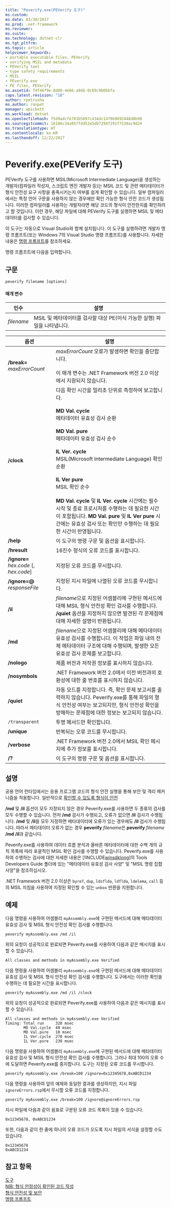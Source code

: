 ```yaml
---
title: "Peverify.exe(PEVerify 도구)"
ms.custom: 
ms.date: 03/30/2017
ms.prod: .net-framework
ms.reviewer: 
ms.suite: 
ms.technology: dotnet-clr
ms.tgt_pltfrm: 
ms.topic: article
helpviewer_keywords:
- portable executable files, PEVerify
- verifying MSIL and metadata
- PEVerify tool
- type safety requirements
- MSIL
- PEverify.exe
- PE files, PEVerify
ms.assetid: f4f46f9e-8d08-4e66-a94b-0c69c9b0bbfa
caps.latest.revision: "18"
author: rpetrusha
ms.author: ronpet
manager: wpickett
ms.workload: dotnet
ms.openlocfilehash: f5d9adcfe701b5897c434dc1479b9692448d8b98
ms.sourcegitcommit: 16186c34a957fdd52e5db7294f291f7530ac9d24
ms.translationtype: HT
ms.contentlocale: ko-KR
ms.lasthandoff: 12/22/2017
---
```

# <a name="peverifyexe-peverify-tool"></a>Peverify.exe(PEVerify 도구)
PEVerify 도구를 사용하면 MSIL(Microsoft Intermediate Language)을 생성하는 개발자(컴파일러 작성자, 스크립트 엔진 개발자 등)는 MSIL 코드 및 관련 메타데이터가 형식 안전성 요구 사항을 충족시키는지 여부를 쉽게 확인할 수 있습니다. 일부 컴파일러에서는 특정 언어 구문을 사용하지 않는 경우에만 확인 가능한 형식 안전 코드가 생성됩니다. 이러한 컴파일러를 사용하는 개발자라면 해당 코드의 형식이 안전한지를 확인하려고 할 것입니다. 이런 경우, 해당 파일에 대해 PEVerify 도구를 실행하면 MSIL 및 메타데이터를 검사할 수 있습니다.  
  
 이 도구는 자동으로 Visual Studio와 함께 설치됩니다. 이 도구를 실행하려면 개발자 명령 프롬프트(또는 Windows 7의 Visual Studio 명령 프롬프트)를 사용합니다. 자세한 내용은 [명령 프롬프트](../../../docs/framework/tools/developer-command-prompt-for-vs.md)를 참조하세요.  
  
 명령 프롬프트에 다음을 입력합니다.  
  
## <a name="syntax"></a>구문  
  
```  
peverify filename [options]  
```  
  
#### <a name="parameters"></a>매개 변수  
  
|인수|설명|  
|--------------|-----------------|  
|*filename*|MSIL 및 메타데이터를 검사할 대상 PE(이식 가능한 실행) 파일을 나타냅니다.|  
  
|옵션|설명|  
|------------|-----------------|  
|**/break=** *maxErrorCount*|*maxErrorCount* 오류가 발생하면 확인을 중단합니다.<br /><br /> 이 매개 변수는 .NET Framework 버전 2.0 이상에서 지원되지 않습니다.|  
|**/clock**|다음 확인 시간을 밀리초 단위로 측정하여 보고합니다.<br /><br /> **MD Val. cycle**<br /> 메타데이터 유효성 검사 순환<br /><br /> **MD Val. pure**<br /> 메타데이터 유효성 검사 순수<br /><br /> **IL Ver. cycle**<br /> MSIL(Microsoft Intermediate Language) 확인 순환<br /><br /> **IL Ver pure**<br /> MSIL 확인 순수<br /><br /> **MD Val. cycle** 및 **IL Ver. cycle** 시간에는 필수 시작 및 종료 프로시저를 수행하는 데 필요한 시간이 포함됩니다. **MD Val. pure** 및 **IL Ver pure** 시간에는 유효성 검사 또는 확인만 수행하는 데 필요한 시간이 반영됩니다.|  
|**/help**|이 도구의 명령 구문 및 옵션을 표시합니다.|  
|**/hresult**|16진수 형식의 오류 코드를 표시합니다.|  
|**/ignore=** *hex.code* [, *hex.code*]|지정된 오류 코드를 무시합니다.|  
|**/ignore=@** *responseFile*|지정된 지시 파일에 나열된 오류 코드를 무시합니다.|  
|**/il**|*filename*으로 지정된 어셈블리에 구현된 메서드에 대해 MSIL 형식 안전성 확인 검사를 수행합니다. **/quiet** 옵션을 지정하지 않으면 발견된 각 문제점에 대해 자세한 설명이 반환됩니다.|  
|**/md**|*filename*으로 지정된 어셈블리에 대해 메타데이터 유효성 검사를 수행합니다. 이 작업은 파일 내의 전체 메타데이터 구조에 대해 수행되며, 발생한 모든 유효성 검사 문제를 보고합니다.|  
|**/nologo**|제품 버전과 저작권 정보를 표시하지 않습니다.|  
|**/nosymbols**|.NET Framework 버전 2.0에서 이전 버전과의 호환성에 대한 줄 번호를 표시하지 않습니다.|  
|**/quiet**|자동 모드를 지정합니다. 즉, 확인 문제 보고서를 출력하지 않습니다. Peverify.exe를 통해 파일의 형식 안전성 여부는 보고되지만, 형식 안전성 확인을 방해하는 문제점에 대한 정보는 보고되지 않습니다.|  
|`/transparent`|투명 메서드만 확인합니다.|  
|**/unique**|반복되는 오류 코드를 무시합니다.|  
|**/verbose**|.NET Framework 버전 2.0에서 MSIL 확인 메시지에 추가 정보를 표시합니다.|  
|**/?**|이 도구의 명령 구문 및 옵션을 표시합니다.|  
  
## <a name="remarks"></a>설명  
 공용 언어 런타임에서는 응용 프로그램 코드의 형식 안전 실행을 통해 보안 및 격리 메커니즘을 적용합니다. 일반적으로 [확인할 수 있도록 형식이 안전](http://msdn.microsoft.com/en-us/095cd1f6-d8db-4c0e-bce2-83ccb34dd5dc)  
  
 **/md** 및 **/il** 옵션이 모두 지정되지 않은 경우 Peverify.exe를 사용하면 두 종류의 검사를 모두 수행할 수 있습니다. 먼저 **/md** 검사가 수행되고, 오류가 없으면 **/il** 검사가 수행됩니다. **/md** 및 **/il**을 모두 지정하면 메타데이터에 오류가 있는 경우에도 **/il** 검사가 수행됩니다. 따라서 메타데이터 오류가 없는 경우 **peverify** *filename*은 **peverify** *filename* **/md** **/il**과 같습니다.  
  
 Peverify.exe를 사용하여 데이터 흐름 분석과 올바른 메타데이터에 대한 수백 개의 규칙 목록에 따라 포괄적인 MSIL 확인 검사를 수행할 수 있습니다. Peverify.exe를 사용하여 수행하는 검사에 대한 자세한 내용은 [!INCLUDE[winsdklong](../../../includes/winsdklong-md.md)]의 Tools Developers Guide 폴더에 있는 "메타데이터 유효성 검사 사양" 및 "MSIL 명령 집합 사양"을 참조하십시오.  
  
 .NET Framework 버전 2.0 이상은 `byref`, `dup`, `ldsflda`, `ldflda`, `ldelema`, `call` 등의 MSIL 지침을 사용하여 지정된 확인할 수 있는 `unbox` 반환을 지원합니다.  
  
## <a name="examples"></a>예제  
 다음 명령을 사용하여 어셈블리 `myAssembly.exe`에 구현된 메서드에 대해 메타데이터 유효성 검사 및 MSIL 형식 안전성 확인 검사를 수행합니다.  
  
```  
peverify myAssembly.exe /md /il  
```  
  
 위의 요청이 성공적으로 완료되면 Peverify.exe를 사용하여 다음과 같은 메시지를 표시할 수 있습니다.  
  
```  
All classes and methods in myAssembly.exe Verified  
```  
  
 다음 명령을 사용하여 어셈블리 `myAssembly.exe`에 구현된 메서드에 대해 메타데이터 유효성 검사 및 MSIL 형식 안전성 확인 검사를 수행합니다. 도구에서는 이러한 확인을 수행하는 데 필요한 시간을 표시합니다.  
  
```  
peverify myAssembly.exe /md /il /clock  
```  
  
 위의 요청이 성공적으로 완료되면 Peverify.exe를 사용하여 다음과 같은 메시지를 표시할 수 있습니다.  
  
```  
All classes and methods in myAssembly.exe Verified  
Timing: Total run     320 msec  
        MD Val.cycle  40 msec  
        MD Val.pure   10 msec  
        IL Ver.cycle  270 msec  
        IL Ver.pure   230 msec  
```  
  
 다음 명령을 사용하여 어셈블리 `myAssembly.exe`에 구현된 메서드에 대해 메타데이터 유효성 검사 및 MSIL 형식 안전성 확인 검사를 수행합니다. 그러나 최대 100의 오류 수에 도달하면 Peverify.exe를 중지합니다. 도구는 지정된 오류 코드를 무시합니다.  
  
```  
peverify myAssembly.exe /break=100 /ignore=0x12345678,0xABCD1234  
```  
  
 다음 명령을 사용하여 앞의 예제와 동일한 결과를 생성하지만, 지시 파일 `ignoreErrors.rsp`에서 무시할 오류 코드를 지정합니다.  
  
```  
peverify myAssembly.exe /break=100 /ignore@ignoreErrors.rsp  
```  
  
 지시 파일에 다음과 같이 쉼표로 구분된 오류 코드 목록이 있을 수 있습니다.  
  
```  
0x12345678, 0xABCD1234  
```  
  
 또한, 다음과 같이 한 줄에 하나의 오류 코드가 오도록 지시 파일의 서식을 설정할 수도 있습니다.  
  
```  
0x12345678  
0xABCD1234  
```  
  
## <a name="see-also"></a>참고 항목  
 [도구](../../../docs/framework/tools/index.md)  
 [NIB: 형식 안정성이 확인된 코드 작성](http://msdn.microsoft.com/en-us/d18f10ef-3b48-4f47-8726-96714021547b)  
 [형식 안전성 및 보안](http://msdn.microsoft.com/en-us/095cd1f6-d8db-4c0e-bce2-83ccb34dd5dc)  
 [명령 프롬프트](../../../docs/framework/tools/developer-command-prompt-for-vs.md)
